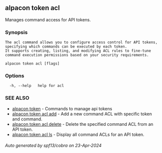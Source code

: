 ## alpacon token acl

Manages command access for API tokens.

### Synopsis


	The acl command allows you to configure access control for API tokens, specifying which commands can be executed by each token. 
	It supports creating, listing, and modifying ACL rules to fine-tune command execution permissions based on your security requirements.
	

```
alpacon token acl [flags]
```

### Options

```
  -h, --help   help for acl
```

### SEE ALSO

* [alpacon token](alpacon_token.md)	 - Commands to manage api tokens
* [alpacon token acl add](alpacon_token_acl_add.md)	 - Add a new command ACL with specific token and command.
* [alpacon token acl delete](alpacon_token_acl_delete.md)	 - Delete the specified command ACL from an API token.
* [alpacon token acl ls](alpacon_token_acl_ls.md)	 - Display all command ACLs for an API token.

###### Auto generated by spf13/cobra on 23-Apr-2024
